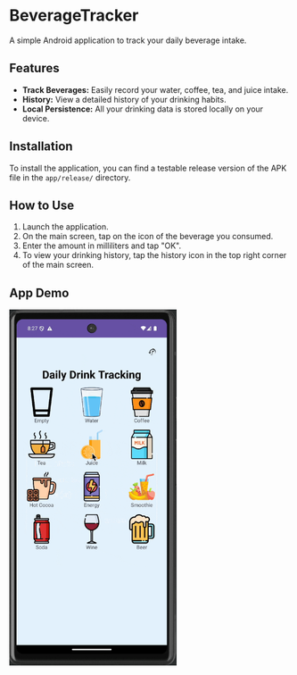 # BeverageTracker

A simple Android application to track your daily beverage intake.

## Features

*   **Track Beverages:** Easily record your water, coffee, tea, and juice intake.
*   **History:** View a detailed history of your drinking habits.
*   **Local Persistence:** All your drinking data is stored locally on your device.

## Installation

To install the application, you can find a testable release version of the APK file in the `app/release/` directory.

## How to Use

1.  Launch the application.
2.  On the main screen, tap on the icon of the beverage you consumed.
3.  Enter the amount in milliliters and tap "OK".
4.  To view your drinking history, tap the history icon in the top right corner of the main screen.

## App Demo
 <img src="./demo.gif" alt="App Demo" width="300" height="638">
